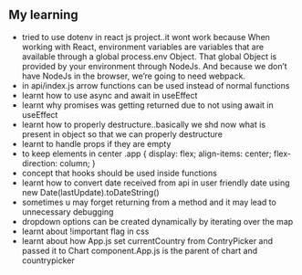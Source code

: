 ## My learning

- tried to use dotenv in react js project..it wont work because 
  When working with React, environment variables are variables that are available through a global process.env Object. That global Object is provided by your environment through NodeJs. And because we don’t have NodeJs in the browser, we’re going to need webpack.
- in api/index.js arrow functions can be used instead of normal functions
- learnt how to use async and await in useEffect
- learnt why promises was getting returned due to not using await in useEffect
- learnt how to properly destructure..basically we shd now what is present 
  in object so that we can properly destructure
- learnt to handle props if they are empty
- to keep elements in center
  .app {
  display: flex;
  align-items: center;
  flex-direction: column;
  }
- concept that hooks should be used inside functions
- learnt how to convert date received from api in user friendly date
  using new Date(lastUpdate).toDateString()
- sometimes u may forget returning from a method and it may lead to unnecessary 
  debugging
- dropdown options can be created dynamically by iterating over the map   
- learnt about !important flag in css
- learnt about how App.js set currentCountry from ContryPicker and passed it to
  Chart component.App.js is the parent of chart and countrypicker
    

  
  